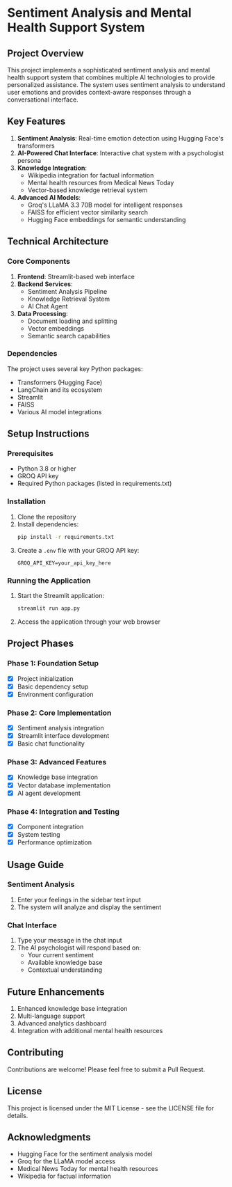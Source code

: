 # Sentiment Analysis and Mental Health Support System

## Project Overview
This project implements a sophisticated sentiment analysis and mental health support system that combines multiple AI technologies to provide personalized assistance. The system uses sentiment analysis to understand user emotions and provides context-aware responses through a conversational interface.

## Key Features
1. **Sentiment Analysis**: Real-time emotion detection using Hugging Face's transformers
2. **AI-Powered Chat Interface**: Interactive chat system with a psychologist persona
3. **Knowledge Integration**: 
   - Wikipedia integration for factual information
   - Mental health resources from Medical News Today
   - Vector-based knowledge retrieval system
4. **Advanced AI Models**:
   - Groq's LLaMA 3.3 70B model for intelligent responses
   - FAISS for efficient vector similarity search
   - Hugging Face embeddings for semantic understanding

## Technical Architecture

### Core Components
1. **Frontend**: Streamlit-based web interface
2. **Backend Services**:
   - Sentiment Analysis Pipeline
   - Knowledge Retrieval System
   - AI Chat Agent
3. **Data Processing**:
   - Document loading and splitting
   - Vector embeddings
   - Semantic search capabilities

### Dependencies
The project uses several key Python packages:
- Transformers (Hugging Face)
- LangChain and its ecosystem
- Streamlit
- FAISS
- Various AI model integrations

## Setup Instructions

### Prerequisites
- Python 3.8 or higher
- GROQ API key
- Required Python packages (listed in requirements.txt)

### Installation
1. Clone the repository
2. Install dependencies:
   ```bash
   pip install -r requirements.txt
   ```
3. Create a `.env` file with your GROQ API key:
   ```
   GROQ_API_KEY=your_api_key_here
   ```

### Running the Application
1. Start the Streamlit application:
   ```bash
   streamlit run app.py
   ```
2. Access the application through your web browser

## Project Phases

### Phase 1: Foundation Setup
- [x] Project initialization
- [x] Basic dependency setup
- [x] Environment configuration

### Phase 2: Core Implementation
- [x] Sentiment analysis integration
- [x] Streamlit interface development
- [x] Basic chat functionality

### Phase 3: Advanced Features
- [x] Knowledge base integration
- [x] Vector database implementation
- [x] AI agent development

### Phase 4: Integration and Testing
- [x] Component integration
- [x] System testing
- [x] Performance optimization

## Usage Guide

### Sentiment Analysis
1. Enter your feelings in the sidebar text input
2. The system will analyze and display the sentiment

### Chat Interface
1. Type your message in the chat input
2. The AI psychologist will respond based on:
   - Your current sentiment
   - Available knowledge base
   - Contextual understanding

## Future Enhancements
1. Enhanced knowledge base integration
2. Multi-language support
3. Advanced analytics dashboard
4. Integration with additional mental health resources

## Contributing
Contributions are welcome! Please feel free to submit a Pull Request.

## License
This project is licensed under the MIT License - see the LICENSE file for details.

## Acknowledgments
- Hugging Face for the sentiment analysis model
- Groq for the LLaMA model access
- Medical News Today for mental health resources
- Wikipedia for factual information 